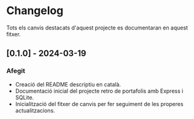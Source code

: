 # Changelog

Tots els canvis destacats d'aquest projecte es documentaran en aquest fitxer.

## [0.1.0] - 2024-03-19
### Afegit
- Creació del README descriptiu en català.
- Documentació inicial del projecte retro de portafolis amb Express i SQLite.
- Inicialització del fitxer de canvis per fer seguiment de les properes actualitzacions.

